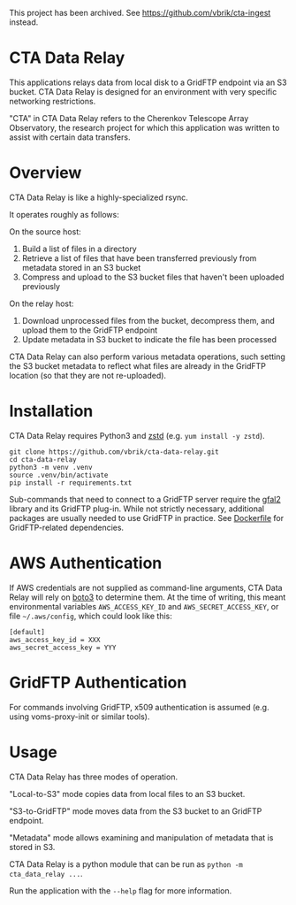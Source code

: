 This project has been archived. See https://github.com/vbrik/cta-ingest instead.

# CTA Data Relay
This applications relays data from local disk to a GridFTP endpoint via an S3 bucket. CTA Data Relay is designed for an environment with very specific networking restrictions.

"CTA" in CTA Data Relay refers to the Cherenkov Telescope Array Observatory, the research project for which this application was written to assist with certain data transfers.

# Overview
CTA Data Relay is like a highly-specialized rsync.

It operates roughly as follows:

On the source host:
1. Build a list of files in a directory
1. Retrieve a list of files that have been transferred previously from metadata stored in an S3 bucket
1. Compress and upload to the S3 bucket files that haven't been uploaded previously

On the relay host:
1. Download unprocessed files from the bucket, decompress them, and upload them to the GridFTP endpoint
1. Update metadata in S3 bucket to indicate the file has been processed

CTA Data Relay can also perform various metadata operations, such setting the S3 bucket metadata to reflect what files are already in the GridFTP location (so that they are not re-uploaded).


# Installation
CTA Data Relay requires Python3 and [zstd](https://facebook.github.io/zstd/) (e.g. `yum install -y zstd`).

    git clone https://github.com/vbrik/cta-data-relay.git
    cd cta-data-relay
    python3 -m venv .venv
    source .venv/bin/activate
    pip install -r requirements.txt

Sub-commands that need to connect to a GridFTP server require the [gfal2](https://dmc.web.cern.ch/projects/gfal-2/home) library and its GridFTP plug-in. While not strictly necessary, additional packages are usually needed to use GridFTP in practice. See [Dockerfile](Dockerfile) for GridFTP-related dependencies.

# AWS Authentication
If AWS credentials are not supplied as command-line arguments, CTA Data Relay will rely on [boto3](https://boto3.readthedocs.io) to determine them. At the time of writing, this meant environmental variables `AWS_ACCESS_KEY_ID` and `AWS_SECRET_ACCESS_KEY`, or file `~/.aws/config`, which could look like this:
```
[default]
aws_access_key_id = XXX
aws_secret_access_key = YYY
```

# GridFTP Authentication
For commands involving GridFTP, x509 authentication is assumed (e.g. using voms-proxy-init or similar tools).

# Usage
CTA Data Relay has three modes of operation.

"Local-to-S3" mode copies data from local files to an S3 bucket.

"S3-to-GridFTP" mode moves data from the S3 bucket to an GridFTP endpoint.

"Metadata" mode allows examining and manipulation of metadata that is stored in S3.

CTA Data Relay is a python module that can be run as `python -m cta_data_relay ...`.

Run the application with the `--help` flag for more information.
